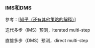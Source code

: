 ### IMS和DMS

参考：[[知乎（还有其他策略的解释）](https://zhuanlan.zhihu.com/p/308764952)]

迭代多步（IMS）预测，iterated multi-step

直接多步（DMS）预测，direct multi-step 

